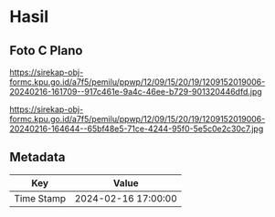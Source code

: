# Hasil

## Foto C Plano

https://sirekap-obj-formc.kpu.go.id/a7f5/pemilu/ppwp/12/09/15/20/19/1209152019006-20240216-161709--917c461e-9a4c-46ee-b729-901320446dfd.jpg

https://sirekap-obj-formc.kpu.go.id/a7f5/pemilu/ppwp/12/09/15/20/19/1209152019006-20240216-164644--65bf48e5-71ce-4244-95f0-5e5c0e2c30c7.jpg


## Metadata

| Key        | Value               |
| ---------- | ------------------- |
| Time Stamp | 2024-02-16 17:00:00 |



